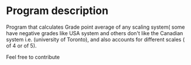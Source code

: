 # Program description 
Program that calculates Grade point average 
of any scaling system( some have negative grades like USA system and others don't like the Canadian system i.e. (university of Toronto),
and also accounts for different scales ( of 4 or of 5).

Feel free to contribute
